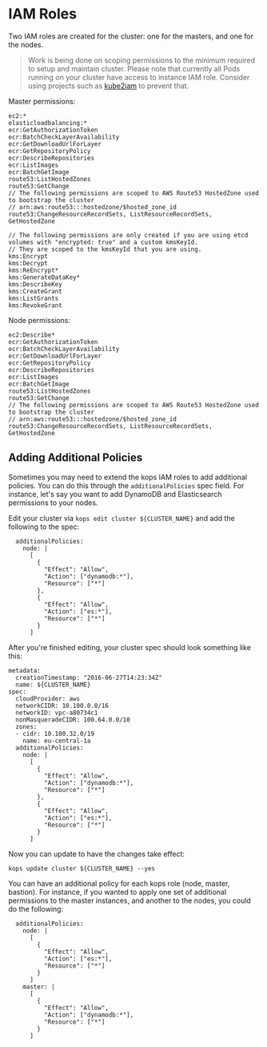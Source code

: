 # IAM Roles

Two IAM roles are created for the cluster: one for the masters, and one for the nodes.

> Work is being done on scoping permissions to the minimum required to setup and maintain cluster. 
> Please note that currently all Pods running on your cluster have access to instance IAM role.
> Consider using projects such as [kube2iam](https://github.com/jtblin/kube2iam) to prevent that. 

Master permissions:

```
ec2:*
elasticloadbalancing:*
ecr:GetAuthorizationToken
ecr:BatchCheckLayerAvailability
ecr:GetDownloadUrlForLayer
ecr:GetRepositoryPolicy
ecr:DescribeRepositories
ecr:ListImages
ecr:BatchGetImage
route53:ListHostedZones
route53:GetChange
// The following permissions are scoped to AWS Route53 HostedZone used to bootstrap the cluster
// arn:aws:route53:::hostedzone/$hosted_zone_id
route53:ChangeResourceRecordSets, ListResourceRecordSets, GetHostedZone

// The following permissions are only created if you are using etcd volumes with "encrypted: true" and a custom kmsKeyId.
// They are scoped to the kmsKeyId that you are using.
kms:Encrypt
kms:Decrypt
kms:ReEncrypt*
kms:GenerateDataKey*
kms:DescribeKey
kms:CreateGrant
kms:ListGrants
kms:RevokeGrant
```

Node permissions:

```
ec2:Describe*
ecr:GetAuthorizationToken
ecr:BatchCheckLayerAvailability
ecr:GetDownloadUrlForLayer
ecr:GetRepositoryPolicy
ecr:DescribeRepositories
ecr:ListImages
ecr:BatchGetImage
route53:ListHostedZones
route53:GetChange
// The following permissions are scoped to AWS Route53 HostedZone used to bootstrap the cluster
// arn:aws:route53:::hostedzone/$hosted_zone_id
route53:ChangeResourceRecordSets, ListResourceRecordSets, GetHostedZone
```

## Adding Additional Policies

Sometimes you may need to extend the kops IAM roles to add additional policies. You can do this
through the `additionalPolicies` spec field. For instance, let's say you want
to add DynamoDB and Elasticsearch permissions to your nodes.

Edit your cluster via `kops edit cluster ${CLUSTER_NAME}` and add the following to the spec:

```
  additionalPolicies:
    node: |
      [
        {
          "Effect": "Allow",
          "Action": ["dynamodb:*"],
          "Resource": ["*"]
        },
        {
          "Effect": "Allow",
          "Action": ["es:*"],
          "Resource": ["*"]
        }
      ]
```

After you're finished editing, your cluster spec should look something like this:

```
metadata:
  creationTimestamp: "2016-06-27T14:23:34Z"
  name: ${CLUSTER_NAME}
spec:
  cloudProvider: aws
  networkCIDR: 10.100.0.0/16
  networkID: vpc-a80734c1
  nonMasqueradeCIDR: 100.64.0.0/10
  zones:
  - cidr: 10.100.32.0/19
    name: eu-central-1a
  additionalPolicies:
    node: |
      [
        {
          "Effect": "Allow",
          "Action": ["dynamodb:*"],
          "Resource": ["*"]
        },
        {
          "Effect": "Allow",
          "Action": ["es:*"],
          "Resource": ["*"]
        }
      ]
```

Now you can update to have the changes take effect:

```
kops update cluster ${CLUSTER_NAME} --yes
```

You can have an additional policy for each kops role (node, master, bastion). For instance, if you wanted to apply one set of additional permissions to the master instances, and another to the nodes, you could do the following:

```
  additionalPolicies:
    node: |
      [
        {
          "Effect": "Allow",
          "Action": ["es:*"],
          "Resource": ["*"]
        }
      ]
    master: |
      [
        {
          "Effect": "Allow",
          "Action": ["dynamodb:*"],
          "Resource": ["*"]
        }
      ]
```
